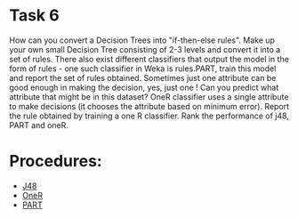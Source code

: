 # Task 6
How can you convert a Decision Trees into "if-then-else rules". Make up your own small Decision 
Tree consisting of 2-3 levels and convert it into a set of rules. There also exist different classifiers 
that output the model in the form of rules - one such classifier in Weka is rules.PART, train this model 
and report the set of rules obtained. Sometimes just one attribute can be good enough in making the 
decision, yes, just one ! Can you predict what attribute that might be in this dataset? OneR classifier 
uses a single attribute to make decisions (it chooses the attribute based on minimum error). Report the 
rule obtained by training a one R classifier. Rank the performance of j48, PART and oneR.
# Procedures:
- [J48]()
- [OneR]()
- [PART]()
